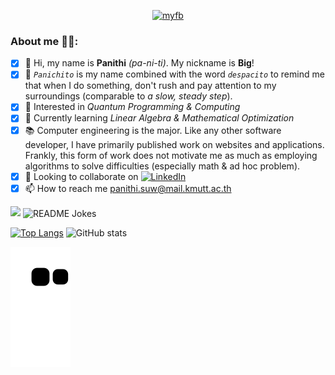 <p align="center"><a href="https://www.facebook.com/panithi.suwanno" target="_blank" rel="noreferrer"> <img src="https://scontent.fbkk29-8.fna.fbcdn.net/v/t1.6435-9/108214966_2965022990262009_1804364956813959793_n.jpg?_nc_cat=105&ccb=1-7&_nc_sid=09cbfe&_nc_eui2=AeGUWNA4QUt_9Nld1floJDZPlAV1orpm5BGUBXWiumbkEaoR9MAZ3F0r2m-dqG7qZnU93Wikv5vvegD7EqtC_94D&_nc_ohc=vm7MKQ-vZg8AX8ccNM8&_nc_ht=scontent.fbkk29-8.fna&oh=00_AfDCpEOhAyTSjlsYDyVTV73d0VHjHF0tXBtMhP6wVul0Sw&oe=6444688D" alt="myfb" width="300" height="300"> </a></p>
<h3 align="left">About me 👨‍💻:</h3>

- [x] 👋 Hi, my name is **Panithi** *(pa-ni-ti)*. My nickname is **Big**!
- [x] 🔎 *```Panichito```* is my name combined with the word *```despacito```* to remind me that when I do something, don't rush and pay attention to my surroundings (comparable to *a slow, steady step*).
- [x] 👀 Interested in *Quantum Programming & Computing*
- [x] 🌱 Currently learning *Linear Algebra & Mathematical Optimization*
- [x] 📚 Computer engineering is the major. Like any other software developer, I have primarily published work on websites and applications. Frankly, this form of work does not motivate me as much as employing algorithms to solve difficulties (especially math & ad hoc problem).
- [x] 💞️ Looking to collaborate on <a href="https://www.linkedin.com/in/panithi-suwanno-89171a1a3/" target="_blank"><img src="https://img.shields.io/badge/LinkedIn-%230077B5.svg?&style=flat-square&logo=linkedin&logoColor=white" alt="LinkedIn"></a> 
- [x] 📫 How to reach me panithi.suw@mail.kmutt.ac.th
<img src="https://img.shields.io/static/v1?label=hello&message=world&color=green?style=plastic&logo=appveyor" />
<img align="center" src="https://readme-jokes.vercel.app/api" alt="README Jokes">

[![Top Langs](https://github-readme-stats.vercel.app/api/top-langs/?username=panichito&layout=compact&theme=dark)](https://github.com/panichito/github-readme-stats)
![GitHub stats](https://github-readme-stats.vercel.app/api?username=panichito&show_icons=true&theme=dark)

![snake gif](https://github.com/panichito/panichito/blob/output/github-contribution-grid-snake.svg)

<!---
Panichito/Panichito is a ✨ special ✨ repository because its `README.md` (this file) appears on your GitHub profile.
You can click the Preview link to take a look at your changes.
--->
